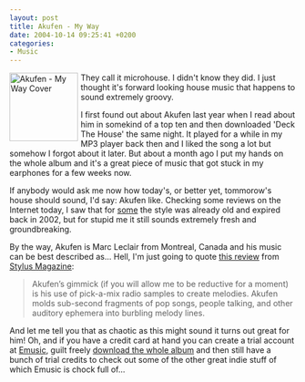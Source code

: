 ```yaml
---
layout: post
title: Akufen - My Way
date: 2004-10-14 09:25:41 +0200
categories:
- Music
---
```

<a href="http://www.rusiczki.net/blog/blogpics/akufen-my_way.php" onclick="window.open('http://www.rusiczki.net/blog/blogpics/akufen-my_way.php','popup','width=300,height=300,scrollbars=no,resizable=no,toolbar=no,directories=no,location=no,menubar=no,status=no,left=0,top=0'); return false"><img src="http://www.rusiczki.net/blog/blogpics/akufen-my_way-thumb.jpg" width="120" height="120" border="0" alt="Akufen - My Way Cover" style="float: left; margin-right: 5px"/></a> They call it microhouse. I didn't know they did. I just thought it's forward looking house music that happens to sound extremely groovy.

I first found out about Akufen last year when I read about him in somekind of a top ten and then downloaded 'Deck The House' the same night. It played for a while in my MP3 player back then and I liked the song a lot but somehow I forgot about it later. But about a month ago I put my hands on the whole album and it's a great piece of music that got stuck in my earphones for a few weeks now.

If anybody would ask me now how today's, or better yet, tommorow's house should sound, I'd say: Akufen like. Checking some reviews on the Internet today, I saw that for <a href="http://pitchforkmedia.com/record-reviews/a/akufen/my-way.shtml">some</a> the style was already old and expired back in 2002, but for stupid me it still sounds extremely fresh and groundbreaking.

By the way, Akufen is Marc Leclair from Montreal, Canada and his music can be best described as... Hell, I'm just going to quote <a href="http://www.stylusmagazine.com/review.php?ID=13">this review</a> from <a href="http://www.stylusmagazine.com/">Stylus Magazine</a>:

<blockquote>Akufen&rsquo;s gimmick (if you will allow me to be reductive for a moment) is his use of pick-a-mix radio samples to create melodies. Akufen molds sub-second fragments of pop songs, people talking, and other auditory ephemera into burbling melody lines.</p></blockquote>
And let me tell you that as chaotic as this might sound it turns out great for him! Oh, and if you have a credit card at hand you can create a trial account at <a href="http://www.emusic.com">Emusic</a>, guilt freely <a href="http://www.emusic.com/album/10667/10667089.html">download the whole album</a> and then still have a bunch of trial credits to check out some of the other great indie stuff of which Emusic is chock full of...

